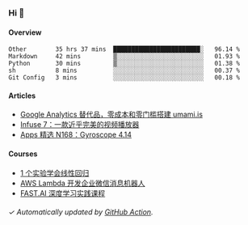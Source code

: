 ### Hi 👋

#### Overview

<!--START_SECTION:waka-->
```text
Other        35 hrs 37 mins  ████████████████████████░   96.14 % 
Markdown     42 mins         ▒░░░░░░░░░░░░░░░░░░░░░░░░   01.93 % 
Python       30 mins         ▒░░░░░░░░░░░░░░░░░░░░░░░░   01.38 % 
sh           8 mins          ░░░░░░░░░░░░░░░░░░░░░░░░░   00.37 % 
Git Config   3 mins          ░░░░░░░░░░░░░░░░░░░░░░░░░   00.18 % 
```
<!--END_SECTION:waka-->

#### Articles

<!-- BLOG:START -->
- [Google Analytics 替代品，零成本和零门槛搭建 umami.is](https://huhuhang.com/post/sspai/68721?ref=github)
- [Infuse 7：一款近乎完美的视频播放器](https://huhuhang.com/post/sspai/68706?ref=github)
- [Apps 精选 N168：Gyroscope 4.14](https://huhuhang.com/post/product-hunt/product-hunt-n168?ref=github)<!-- BLOG:END -->

#### Courses

<!-- SYL:START -->
- [1 个实验学会线性回归](https://lanqiao.cn/courses/4855)
- [AWS Lambda 开发企业微信消息机器人](https://lanqiao.cn/courses/2868)
- [FAST.AI 深度学习实践课程](https://lanqiao.cn/courses/1445)
<!-- SYL:END -->

###### ✓ Automatically updated by [GitHub Action](https://github.com/huhuhang/huhuhang/actions).
